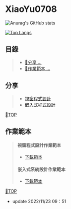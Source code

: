 # XiaoYu0708
![Anurag's GitHub stats](https://github-readme-stats.vercel.app/api?username=XiaoYu0708&hide=stars,issues)

[![Top Langs](https://github-readme-stats.vercel.app/api/top-langs/?username=XiaoYu0708)](https://github.com/iambjlu)
## 目錄
>- [🎈分享 ... ](#分享)
>- [ 📒作業範本 ... ](#作業範本)
## 分享
>- [視窗程式設計](https://github.com/XiaoYu0708/Csharp-Public)
>- [嵌入式程式設計](https://github.com/XiaoYu0708/Embedded)

[📍TOP](#目錄)
## 作業範本
> #### 視窗程式設計作業範本
>- [下載範本](https://github.com/XiaoYu0708/XiaoYu0708/raw/main/5a9g0016exX.docx)
> #### 嵌入式系統設計作業範本
>- [下載範本](https://github.com/XiaoYu0708/XiaoYu0708/raw/main/5a9g0016.docx) 
 
[📍TOP](#目錄)
- update 2022/11/23 09：51
